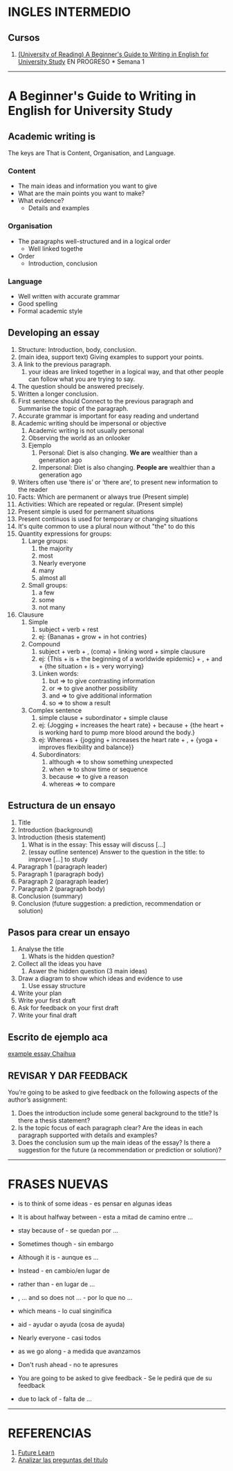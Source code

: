 # INGLES INTERMEDIO

## Cursos

1. [(University of Reading) A Beginner's Guide to Writing in English for University Study](https://www.futurelearn.com/courses/english*for*study) EN PROGRESO * Semana 1

***
# A Beginner's Guide to Writing in English for University Study

## Academic writing is

The keys are That is Content, Organisation, and Language.

### Content

* The main ideas and information you want to give
* What are the main points you want to make?
* What evidence?
  * Details and examples

### Organisation

* The paragraphs well-structured and in a logical order
  * Well linked togethe
* Order
  * Introduction, conclusion

### Language

* Well written with accurate grammar
* Good spelling
* Formal academic style

## Developing an essay

1. Structure: Introduction, body, conclusion.
2. (main idea, support text) Giving examples to support your points.
3. A link to the previous paragraph.
   1. your ideas are linked together in a logical way, and that other people can follow what you are trying to say.
4. The question should be answered precisely.
5. Written a longer conclusion.
6. First sentence should Connect to the previous paragraph and Summarise the topic of the paragraph.
7. Accurate grammar is important for easy reading and undertand
8. Academic writing should be impersonal or objective
   1. Academic writing is not usually personal
   2. Observing the world as an onlooker
   3. Ejemplo
      1. Personal: Diet is also changing. **We are** wealthier than a generation ago
      2. Impersonal: Diet is also changing. **People are** wealthier than a generation ago
9. Writers often use ‘there is’ or ‘there are’, to present new information to the reader
10. Facts: Which are permanent or always true (Present simple)
11. Activities: Which are repeated or regular. (Present simple)
12. Present simple is used for permanent situations
13. Present continuos is used for temporary or changing situations
14. It's quite common to use a plural noun without "the" to do this
15. Quantity expressions for groups:
    1. Large groups:
       1. the majority
       2. most
       3. Nearly everyone
       4. many
       5. almost all
    2. Small groups:
       1. a few
       2. some
       3. not many
16. Clausure
    1. Simple
       1. subject + verb + rest
       2. ej: {Bananas + grow + in hot contries}
    2. Compound
       1. subject + verb + , (coma) + linking word + simple clausure
       2. ej: {This + is + the beginning of a worldwide epidemic} + , + and + {the situation + is + very worrying}
       3. Linken words:
           1. but	=> to give contrasting information
           2. or => to give another possibility
           3. and	=> to give additional information
           4. so => to show a result
    3. Complex sentence
        1. simple clause + subordinator + simple clause
        2. ej: {Jogging + increases the heart rate} + because + {the heart + is working hard to pump more blood around the body.}
        3. ej: Whereas + {jogging + increases the heart rate + , + {yoga + improves flexibility and balance}}
        4. Subordinators:
           1. although =>	to show something unexpected
           2. when =>	to show time or sequence
           3. because =>	to give a reason
           4. whereas =>	to compare

## Estructura de un ensayo

1. Title
2. Introduction (background)
3. Introduction (thesis statement)
   1. What is in the essay: This essay will discuss […]
   2. (essay outline sentence) Answer to the question in the title: to improve […] to study
4. Paragraph 1 (paragraph leader)
5. Paragraph 1 (paragraph body)
6. Paragraph 2 (paragraph leader)
7. Paragraph 2 (paragraph body)
8. Conclusion (summary)
9. Conclusion (future suggestion: a prediction, recommendation or solution)

## Pasos para crear un ensayo

1. Analyse the title
   1. Whats is the hidden question?
2. Collect all the ideas you have
   1. Aswer the hidden question (3 main ideas)
3. Draw a diagram to show which ideas and evidence to use
   1. Use essay structure
4. Write your plan
5. Write your first draft
6. Ask for feedback on your first draft
7. Write your final draft

## Escrito de ejemplo aca

[example essay Chaihua](ejemplo-Chaohua.md)

## REVISAR Y DAR FEEDBACK

You’re going to be asked to give feedback on the following aspects of the author’s assignment:

1. Does the introduction include some general background to the title? Is there a thesis statement?
2. Is the topic focus of each paragraph clear? Are the ideas in each paragraph supported with details and examples?
3. Does the conclusion sum up the main ideas of the essay? Is there a suggestion for the future (a recommendation or prediction or solution)?



***

# FRASES NUEVAS

* is to think of some ideas - es pensar en algunas ideas

* It is about halfway between - esta a mitad de camino entre ...
* stay because of - se quedan por ...
* Sometimes though - sin embargo
* Although it is - aunque es ...
* Instead - en cambio/en lugar de
* rather than - en lugar de ...
* , ... and so does not ... - por lo que no ...
* which means - lo cual singinifica
* aid - ayudar o ayuda (cosa de ayuda)
* Nearly everyone  - casi todos
* as we go along - a medida que avanzamos
* Don't rush ahead - no te apresures
* You are going to be asked to give feedback - Se le pedirá que de su feedback
* due to lack of - falta de ...


***
# REFERENCIAS

1. [Future Learn](https://www.futurelearn.com/)
2. [Analizar las preguntas del titulo](https://www.oxbridgeessays.com/blog/analyse-explain-evaluate-answer-essay-question-words/)
